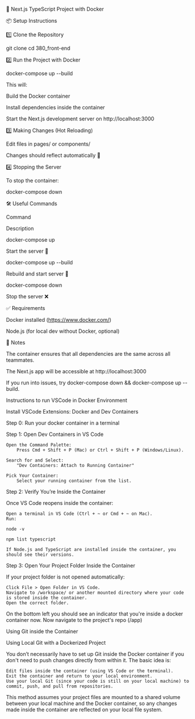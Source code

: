 🚀 Next.js TypeScript Project with Docker

📦 Setup Instructions

1️⃣ Clone the Repository

git clone <your-github-repo-url>
cd 380_front-end

2️⃣ Run the Project with Docker

docker-compose up --build

This will:

Build the Docker container

Install dependencies inside the container

Start the Next.js development server on http://localhost:3000

3️⃣ Making Changes (Hot Reloading)

Edit files in pages/ or components/

Changes should reflect automatically 🎉

4️⃣ Stopping the Server

To stop the container:

docker-compose down

🛠 Useful Commands

Command

Description

docker-compose up

Start the server 🚀

docker-compose up --build

Rebuild and start server 🔄

docker-compose down

Stop the server ❌

✅ Requirements

Docker installed (https://www.docker.com/)

Node.js (for local dev without Docker, optional)

📢 Notes

The container ensures that all dependencies are the same across all teammates.

The Next.js app will be accessible at http://localhost:3000

If you run into issues, try docker-compose down && docker-compose up --build. 


Instructions to run VSCode in Docker Environment 

Install VSCode Extensions: Docker and Dev Containers 

Step 0: Run your docker container in a terminal 

Step 1: Open Dev Containers in VS Code

    Open the Command Palette:
        Press Cmd + Shift + P (Mac) or Ctrl + Shift + P (Windows/Linux).

    Search for and Select:
        "Dev Containers: Attach to Running Container"

    Pick Your Container:
        Select your running container from the list.

Step 2: Verify You’re Inside the Container

Once VS Code reopens inside the container:

    Open a terminal in VS Code (Ctrl + ~ or Cmd + ~ on Mac).
    Run:

    node -v

    npm list typescript

    If Node.js and TypeScript are installed inside the container, you should see their versions.

Step 3: Open Your Project Folder Inside the Container

If your project folder is not opened automatically:

    Click File > Open Folder in VS Code.
    Navigate to /workspace/ or another mounted directory where your code is stored inside the container.
    Open the correct folder.

On the bottom left you should see an indicator that you're inside a docker container now. 
Now navigate to the project's repo (/app)  

Using Git inside the Container 

Using Local Git with a Dockerized Project

You don’t necessarily have to set up Git inside the Docker container if you don't need to push changes directly from within it. The basic idea is:

    Edit files inside the container (using VS Code or the terminal).
    Exit the container and return to your local environment.
    Use your local Git (since your code is still on your local machine) to commit, push, and pull from repositories.

This method assumes your project files are mounted to a shared volume between your local machine and the Docker container, so any changes made inside the container are reflected on your local file system.
